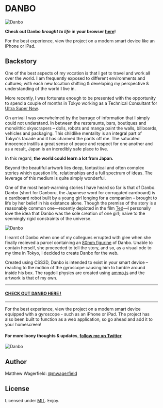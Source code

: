 # DANBO

![Danbo][help]

**Check out Danbo *brought to life* in your browser [here][demo]!**

For the best experience, view the project on a modern smart device like an
iPhone or iPad.

## Backstory

One of the best aspects of my vocation is that I get to travel and work all over
the world. I am frequently exposed to different environments and cultures; with
each new location shifting & developing my perspective & understanding of the
world I live in.

More recently, I was fortunate enough to be presented with the opportunity to
spend a couple of months in Tokyo working as a Technical Consultant for
[Ultra Super New][usn].

On arrival I was overwhelmed by the barrage of information that I simply could
not understand. In between the resteraunts, bars, boutiques and monolithic
skyscrapers – dolls, robots and manga paint the walls, billboards, vehicles and
packaging. This childlike mentality is an integral part of Tokyo's facade and
it has charmed the pants off me. The saturated innocence instills a great sense
of peace and respect for one another and as a result, Japan is an incredibly
safe place to live.

In this regard, **the world could learn a lot from Japan.**

Beyond the beautiful artwork lies deep, fantastical and often complex stories
which question life, relationships and a full spectrum of ideas. The leverage of
this medium is quite simply wonderful.

One of the most heart-warming stories I have heard so far is that of Danbo.
Danbo (short for Danboru, the Japanese word for corrugated cardboard) is a
cardboard robot built by a young girl longing for a companion – brought to life
by her belief in his existance alone. Though the premise of the story is a
reasonably common one—recently depicted in the film [Ted][ted]—I personally love
the idea that Danbo was the sole creation of one girl; naive to the seemingly
rigid constraints of the universe.

![Danbo][yotsuba]

I learnt of Danbo when one of my collegues errupted with glee when she finally
recieved a parcel containing an [80mm figurine][amazon] of Danbo. Unable to
contain herself, she proceeded to tell the story, and so, as a visual ode to my
time in Tokyo, I decided to create Danbo for the web.

Created using CSS3D, Danbo is intended to exist in your smart device – reacting
to the motion of the gyroscope causing him to tumble around inside his box. The
ragdoll physics are created using [ammo.js][ammo] and the artwork is that of my
own.

---

#### [CHECK OUT DANBO HERE !][demo]

---

For the best experience, view the project on a modern smart device equipped with
a gyroscope - such as an iPhone or iPad. The project has also been built to
function as a web application, so go ahead and add it to your homescreen!

#### For more loony thoughts & updates, [follow me on Twitter][twitter]

![Danbo][shoes]

## Author

Matthew Wagerfield: [@mwagerfield][twitter]

## License

Licensed under [MIT][mit]. Enjoy.

[demo]: http://wagerfield.github.com/danbo/
[twitter]: http://twitter.com/mwagerfield
[mit]: http://www.opensource.org/licenses/mit-license.php
[help]: http://farm3.staticflickr.com/2795/4522244501_42029bd8be_b.jpg
[yotsuba]: http://farm9.staticflickr.com/8017/7159970615_94287b6770_z.jpg
[shoes]: http://d75822.medialib.glogster.com/adeesyagausper/media/2f/2f5fd06f67f2234eebde2d27337f0318a020f8ae/shoes.jpg
[usn]: http://ultrasupernew.com/
[ted]: http://www.imdb.com/title/tt1637725/
[amazon]: http://www.amazon.com/Revoltech-Danboard-Yotsuba-Amazon-co-jp-Version/dp/B001R23RS2/ref=sr_1_1?s=toys-and-games&ie=UTF8&qid=1375591136&sr=1-1&keywords=danbo
[ammo]: https://github.com/kripken/ammo.js/
